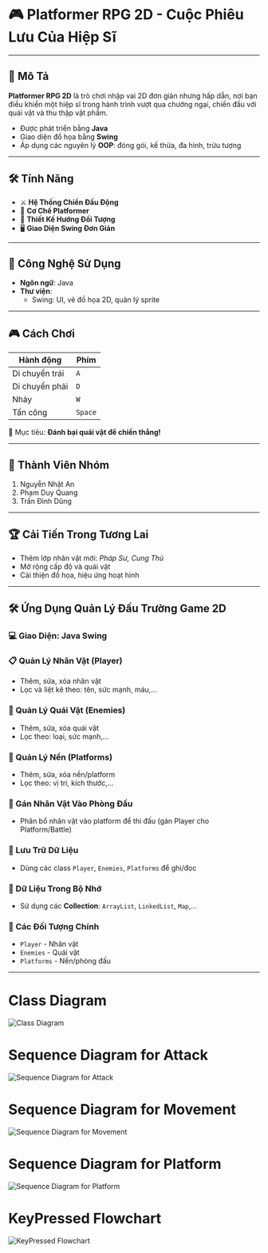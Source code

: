 # 🎮 Platformer RPG 2D - Cuộc Phiêu Lưu Của Hiệp Sĩ

---

## 📖 Mô Tả

**Platformer RPG 2D** là trò chơi nhập vai 2D đơn giản nhưng hấp dẫn, nơi bạn điều khiển một hiệp sĩ trong hành trình vượt qua chướng ngại, chiến đấu với quái vật và thu thập vật phẩm.

- Được phát triển bằng **Java**
- Giao diện đồ họa bằng **Swing**
- Áp dụng các nguyên lý **OOP**: đóng gói, kế thừa, đa hình, trừu tượng

---

## 🛠️ Tính Năng

- ⚔️ **Hệ Thống Chiến Đấu Động**  
- 🧗 **Cơ Chế Platformer**  
- 🧱 **Thiết Kế Hướng Đối Tượng**  
- 🖥 **Giao Diện Swing Đơn Giản**

---

## 🚀 Công Nghệ Sử Dụng

- **Ngôn ngữ**: Java  
- **Thư viện**:  
  - Swing: UI, vẽ đồ họa 2D, quản lý sprite

---

## 🎮 Cách Chơi

| Hành động | Phím |
|----------|------|
| Di chuyển trái | `A` |
| Di chuyển phải | `D` |
| Nhảy | `W` |
| Tấn công | `Space` |

🎯 Mục tiêu: **Đánh bại quái vật để chiến thắng!**

---

## 👥 Thành Viên Nhóm

1. Nguyễn Nhật An  
2. Phạm Duy Quang  
3. Trần Đình Dũng

---

## 🏆 Cải Tiến Trong Tương Lai

- Thêm lớp nhân vật mới: *Pháp Sư, Cung Thủ*  
- Mở rộng cấp độ và quái vật  
- Cải thiện đồ họa, hiệu ứng hoạt hình

---

## 🛠️ Ứng Dụng Quản Lý Đấu Trường Game 2D

### 💻 Giao Diện: Java Swing

### 📋 Quản Lý Nhân Vật (Player)

- Thêm, sửa, xóa nhân vật  
- Lọc và liệt kê theo: tên, sức mạnh, máu,...

### 👾 Quản Lý Quái Vật (Enemies)

- Thêm, sửa, xóa quái vật  
- Lọc theo: loại, sức mạnh,...

### 🧱 Quản Lý Nền (Platforms)

- Thêm, sửa, xóa nền/platform  
- Lọc theo: vị trí, kích thước,...

### 🧩 Gán Nhân Vật Vào Phòng Đấu

- Phân bổ nhân vật vào platform để thi đấu (gán Player cho Platform/Battle)

### 💾 Lưu Trữ Dữ Liệu

- Dùng các class `Player`, `Enemies`, `Platforms` để ghi/đọc

### 🧠 Dữ Liệu Trong Bộ Nhớ

- Sử dụng các **Collection**: `ArrayList`, `LinkedList`, `Map`,...

### 🔑 Các Đối Tượng Chính

- `Player` - Nhân vật  
- `Enemies` - Quái vật  
- `Platforms` - Nền/phòng đấu

---

# Class Diagram

![Class Diagram](https://github.com/user-attachments/assets/174e51be-6847-4dfa-a06c-a4782fe426d1)

# Sequence Diagram for Attack
![Sequence Diagram for Attack](https://github.com/user-attachments/assets/32e7343f-0ab8-4f9e-9a31-e1f156f4e92d)

# Sequence Diagram for Movement
![Sequence Diagram for Movement](https://github.com/user-attachments/assets/d1ba4ab4-6efd-4c9f-8c67-866949a80a70)

# Sequence Diagram for Platform
![Sequence Diagram for Platform](https://github.com/user-attachments/assets/206a20ab-fd0e-431b-9b7f-56776b08311c)

# KeyPressed Flowchart
![KeyPressed Flowchart](https://github.com/user-attachments/assets/200e1f78-2b30-4b52-b897-8c6b24e7af35)



